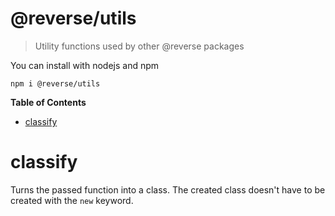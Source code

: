 # @reverse/utils
> Utility functions used by other @reverse packages

You can install with nodejs and npm
```
npm i @reverse/utils
```

**Table of Contents**
- [classify](#classify)

# classify
Turns the passed function into a class. The created class doesn't have to be created with the `new` keyword.
